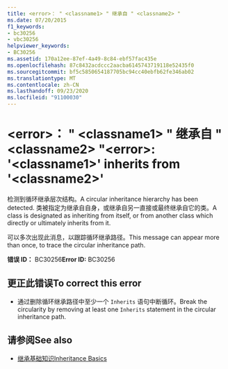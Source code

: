 ```yaml
---
title: <error>： " <classname1> " 继承自 " <classname2> "
ms.date: 07/20/2015
f1_keywords:
- bc30256
- vbc30256
helpviewer_keywords:
- BC30256
ms.assetid: 170a12ee-87ef-4a49-8c84-ebf57fac435e
ms.openlocfilehash: 87c8432acdccc2aacba6145743719118e52435f0
ms.sourcegitcommit: bf5c5850654187705bc94cc40ebfb62fe346ab02
ms.translationtype: MT
ms.contentlocale: zh-CN
ms.lasthandoff: 09/23/2020
ms.locfileid: "91100030"
---
```

# <a name="error-classname1-inherits-from-classname2"></a><span data-ttu-id="47425-102">\<error>： " \<classname1> " 继承自 " \<classname2> "</span><span class="sxs-lookup"><span data-stu-id="47425-102">\<error>: '\<classname1>' inherits from '\<classname2>'</span></span>

<span data-ttu-id="47425-103">检测到循环继承层次结构。</span><span class="sxs-lookup"><span data-stu-id="47425-103">A circular inheritance hierarchy has been detected.</span></span> <span data-ttu-id="47425-104">类被指定为继承自自身，或继承自另一直接或最终继承自它的类。</span><span class="sxs-lookup"><span data-stu-id="47425-104">A class is designated as inheriting from itself, or from another class which directly or ultimately inherits from it.</span></span>  
  
 <span data-ttu-id="47425-105">可以多次出现此消息，以跟踪循环继承路径。</span><span class="sxs-lookup"><span data-stu-id="47425-105">This message can appear more than once, to trace the circular inheritance path.</span></span>  
  
 <span data-ttu-id="47425-106">**错误 ID：** BC30256</span><span class="sxs-lookup"><span data-stu-id="47425-106">**Error ID:** BC30256</span></span>  
  
## <a name="to-correct-this-error"></a><span data-ttu-id="47425-107">更正此错误</span><span class="sxs-lookup"><span data-stu-id="47425-107">To correct this error</span></span>  
  
- <span data-ttu-id="47425-108">通过删除循环继承路径中至少一个 `Inherits` 语句中断循环。</span><span class="sxs-lookup"><span data-stu-id="47425-108">Break the circularity by removing at least one `Inherits` statement in the circular inheritance path.</span></span>  
  
## <a name="see-also"></a><span data-ttu-id="47425-109">请参阅</span><span class="sxs-lookup"><span data-stu-id="47425-109">See also</span></span>

- [<span data-ttu-id="47425-110">继承基础知识</span><span class="sxs-lookup"><span data-stu-id="47425-110">Inheritance Basics</span></span>](../programming-guide/language-features/objects-and-classes/inheritance-basics.md)
